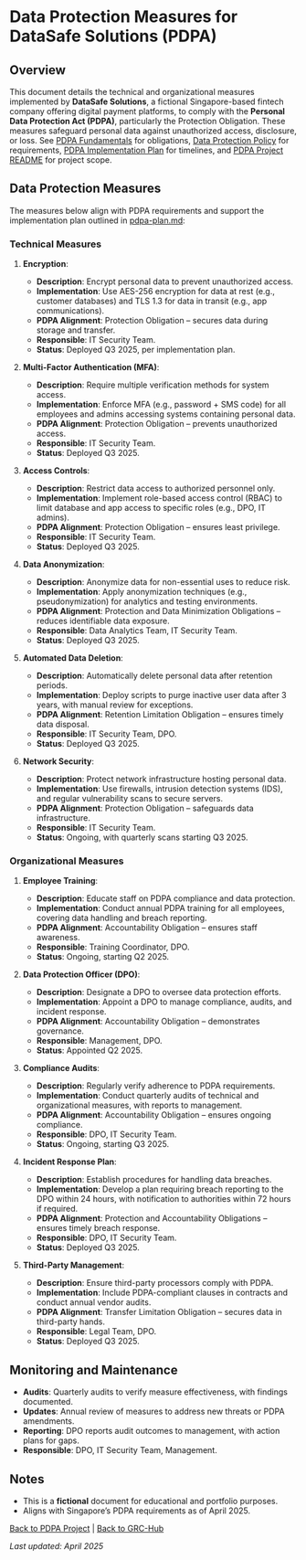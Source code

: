 # Data Protection Measures for DataSafe Solutions (PDPA)

## Overview
This document details the technical and organizational measures implemented by **DataSafe Solutions**, a fictional Singapore-based fintech company offering digital payment platforms, to comply with the **Personal Data Protection Act (PDPA)**, particularly the Protection Obligation. These measures safeguard personal data against unauthorized access, disclosure, or loss. See [PDPA Fundamentals](../compliance/pdpa-fundamentals.md) for obligations, [Data Protection Policy](../policies/data-protection-policy.md) for requirements, [PDPA Implementation Plan](../implementation/pdpa-plan.md) for timelines, and [PDPA Project README](../readme.md) for project scope.

## Data Protection Measures
The measures below align with PDPA requirements and support the implementation plan outlined in [pdpa-plan.md](../implementation/pdpa-plan.md):

### Technical Measures
1. **Encryption**:
   - **Description**: Encrypt personal data to prevent unauthorized access.
   - **Implementation**: Use AES-256 encryption for data at rest (e.g., customer databases) and TLS 1.3 for data in transit (e.g., app communications).
   - **PDPA Alignment**: Protection Obligation – secures data during storage and transfer.
   - **Responsible**: IT Security Team.
   - **Status**: Deployed Q3 2025, per implementation plan.

2. **Multi-Factor Authentication (MFA)**:
   - **Description**: Require multiple verification methods for system access.
   - **Implementation**: Enforce MFA (e.g., password + SMS code) for all employees and admins accessing systems containing personal data.
   - **PDPA Alignment**: Protection Obligation – prevents unauthorized access.
   - **Responsible**: IT Security Team.
   - **Status**: Deployed Q3 2025.

3. **Access Controls**:
   - **Description**: Restrict data access to authorized personnel only.
   - **Implementation**: Implement role-based access control (RBAC) to limit database and app access to specific roles (e.g., DPO, IT admins).
   - **PDPA Alignment**: Protection Obligation – ensures least privilege.
   - **Responsible**: IT Security Team.
   - **Status**: Deployed Q3 2025.

4. **Data Anonymization**:
   - **Description**: Anonymize data for non-essential uses to reduce risk.
   - **Implementation**: Apply anonymization techniques (e.g., pseudonymization) for analytics and testing environments.
   - **PDPA Alignment**: Protection and Data Minimization Obligations – reduces identifiable data exposure.
   - **Responsible**: Data Analytics Team, IT Security Team.
   - **Status**: Deployed Q3 2025.

5. **Automated Data Deletion**:
   - **Description**: Automatically delete personal data after retention periods.
   - **Implementation**: Deploy scripts to purge inactive user data after 3 years, with manual review for exceptions.
   - **PDPA Alignment**: Retention Limitation Obligation – ensures timely data disposal.
   - **Responsible**: IT Security Team, DPO.
   - **Status**: Deployed Q3 2025.

6. **Network Security**:
   - **Description**: Protect network infrastructure hosting personal data.
   - **Implementation**: Use firewalls, intrusion detection systems (IDS), and regular vulnerability scans to secure servers.
   - **PDPA Alignment**: Protection Obligation – safeguards data infrastructure.
   - **Responsible**: IT Security Team.
   - **Status**: Ongoing, with quarterly scans starting Q3 2025.

### Organizational Measures
1. **Employee Training**:
   - **Description**: Educate staff on PDPA compliance and data protection.
   - **Implementation**: Conduct annual PDPA training for all employees, covering data handling and breach reporting.
   - **PDPA Alignment**: Accountability Obligation – ensures staff awareness.
   - **Responsible**: Training Coordinator, DPO.
   - **Status**: Ongoing, starting Q2 2025.

2. **Data Protection Officer (DPO)**:
   - **Description**: Designate a DPO to oversee data protection efforts.
   - **Implementation**: Appoint a DPO to manage compliance, audits, and incident response.
   - **PDPA Alignment**: Accountability Obligation – demonstrates governance.
   - **Responsible**: Management, DPO.
   - **Status**: Appointed Q2 2025.

3. **Compliance Audits**:
   - **Description**: Regularly verify adherence to PDPA requirements.
   - **Implementation**: Conduct quarterly audits of technical and organizational measures, with reports to management.
   - **PDPA Alignment**: Accountability Obligation – ensures ongoing compliance.
   - **Responsible**: DPO, IT Security Team.
   - **Status**: Ongoing, starting Q3 2025.

4. **Incident Response Plan**:
   - **Description**: Establish procedures for handling data breaches.
   - **Implementation**: Develop a plan requiring breach reporting to the DPO within 24 hours, with notification to authorities within 72 hours if required.
   - **PDPA Alignment**: Protection and Accountability Obligations – ensures timely breach response.
   - **Responsible**: DPO, IT Security Team.
   - **Status**: Deployed Q3 2025.

5. **Third-Party Management**:
   - **Description**: Ensure third-party processors comply with PDPA.
   - **Implementation**: Include PDPA-compliant clauses in contracts and conduct annual vendor audits.
   - **PDPA Alignment**: Transfer Limitation Obligation – secures data in third-party hands.
   - **Responsible**: Legal Team, DPO.
   - **Status**: Deployed Q3 2025.

## Monitoring and Maintenance
- **Audits**: Quarterly audits to verify measure effectiveness, with findings documented.
- **Updates**: Annual review of measures to address new threats or PDPA amendments.
- **Reporting**: DPO reports audit outcomes to management, with action plans for gaps.
- **Responsible**: DPO, IT Security Team, Management.

## Notes
- This is a **fictional** document for educational and portfolio purposes.
- Aligns with Singapore’s PDPA requirements as of April 2025.

[Back to PDPA Project](../readme.md) | [Back to GRC-Hub](../../README.md)

*Last updated: April 2025*
